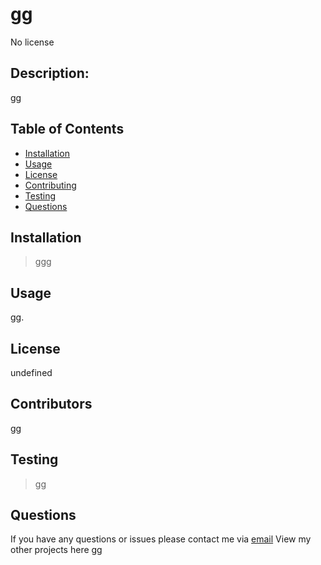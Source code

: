 # gg 
  
No license

## Description:
gg

## Table of Contents

* [Installation](#Installation)
* [Usage](#Usage)
* [License](#License)
* [Contributing](#Contributing)
* [Testing](#Testing)
* [Questions](#Questions)

## Installation
> ggg
  
## Usage
gg.

## License
undefined

## Contributors
gg

## Testing
> gg
  
## Questions
If you have any questions or issues please contact me via [email](ggg)
View my other projects here [gg](http://github.com/gg)
